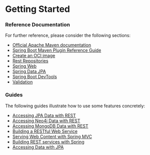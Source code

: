 # Getting Started

### Reference Documentation

For further reference, please consider the following sections:

* [Official Apache Maven documentation](https://maven.apache.org/guides/index.html)
* [Spring Boot Maven Plugin Reference Guide](https://docs.spring.io/spring-boot/docs/2.4.4/maven-plugin/reference/html/)
* [Create an OCI image](https://docs.spring.io/spring-boot/docs/2.4.4/maven-plugin/reference/html/#build-image)
* [Rest Repositories](https://docs.spring.io/spring-boot/docs/2.4.4/reference/htmlsingle/#howto-use-exposing-spring-data-repositories-rest-endpoint)
* [Spring Web](https://docs.spring.io/spring-boot/docs/2.4.4/reference/htmlsingle/#boot-features-developing-web-applications)
* [Spring Data JPA](https://docs.spring.io/spring-boot/docs/2.4.4/reference/htmlsingle/#boot-features-jpa-and-spring-data)
* [Spring Boot DevTools](https://docs.spring.io/spring-boot/docs/2.4.4/reference/htmlsingle/#using-boot-devtools)
* [Validation](https://docs.spring.io/spring-boot/docs/2.4.4/reference/htmlsingle/#boot-features-validation)

### Guides

The following guides illustrate how to use some features concretely:

* [Accessing JPA Data with REST](https://spring.io/guides/gs/accessing-data-rest/)
* [Accessing Neo4j Data with REST](https://spring.io/guides/gs/accessing-neo4j-data-rest/)
* [Accessing MongoDB Data with REST](https://spring.io/guides/gs/accessing-mongodb-data-rest/)
* [Building a RESTful Web Service](https://spring.io/guides/gs/rest-service/)
* [Serving Web Content with Spring MVC](https://spring.io/guides/gs/serving-web-content/)
* [Building REST services with Spring](https://spring.io/guides/tutorials/bookmarks/)
* [Accessing Data with JPA](https://spring.io/guides/gs/accessing-data-jpa/)

